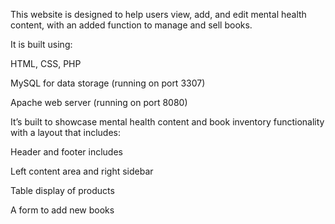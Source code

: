 

This website is designed to help users view, add, and edit mental health content, with an added function to manage and sell books.

It is built using:

HTML, CSS, PHP

MySQL for data storage (running on port 3307)

Apache web server (running on port 8080)

It’s built to showcase mental health content and book inventory functionality with a layout that includes:

Header and footer includes

Left content area and right sidebar

Table display of products

A form to add new books

